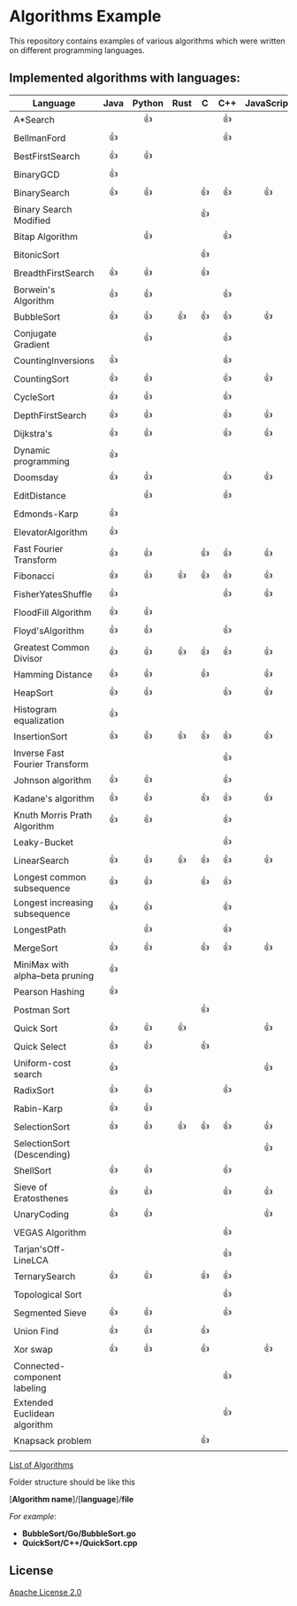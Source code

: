 # Algorithms Example

This repository contains examples of various algorithms which were written on different programming languages.

## Implemented algorithms with languages:

Language| Java | Python | Rust | C | C++ | JavaScript  | Go | C# | Ruby | Swift | Racket | Perl | Crystal| Kotlin | Haskell
---|:---:|:---:|:---:|:---:|:---:|:---:|:---:|:---:|:---:|:---:|:---:|:---:|:---:|:---:|:--:|
A*Search |  | :+1: |  |  | :+1: |  |  |  |  |
BellmanFord | :+1: |  |  |  | :+1: |  |  |  |  |
BestFirstSearch | :+1: | :+1: |  |  |  |  |  |  | :+1: |  |
BinaryGCD | :+1: |  |  |  |  |  |  |  |  |  |
BinarySearch | :+1: | :+1: |  | :+1: | :+1: | :+1: | :+1: | :+1: | :+1: | :+1: |  |  |  | :+1: |  |
Binary Search Modified |  |  |  | :+1: |  |  |  |  |  |
Bitap Algorithm |  | :+1: |  |  | :+1: |  |  |  |  |
BitonicSort |  |  |  | :+1: |  |  |  |  |  |
BreadthFirstSearch | :+1: | :+1: |  | :+1: |  |  |  |  |  |
Borwein's Algorithm | :+1: | :+1: |  |  | :+1: |  |  |  | | |
BubbleSort | :+1: | :+1: | :+1: | :+1: | :+1:  | :+1: | :+1:  | :+1: | :+1: | | | :+1:|  |
Conjugate Gradient |  | :+1: |  |  | :+1: |  |  |  | | | |
CountingInversions | :+1: | | | |:+1:| | | | | | |
CountingSort | :+1: | :+1: |  |  | :+1: | :+1: |  |  | :+1: | |
CycleSort | :+1: | :+1: |  |  | :+1: |  |  |  | | |
DepthFirstSearch | :+1: | :+1: |  |  | :+1: | :+1: |  |  | | |
Dijkstra's  | :+1: | :+1: |  |  | :+1: | :+1: | :+1: |  | | |
Dynamic programming | :+1: |  |  |  |  |  |  |  |  | |
Doomsday | :+1: | :+1: |  |  | :+1: | :+1: |  |  | :+1: | :+1: | :+1:| |
EditDistance |  | :+1: |  |  | :+1: |  |  |  | |
Edmonds-Karp | :+1: |  |  |  |  |  |  |  | |
ElevatorAlgorithm | :+1: |  |  |  |  |  |  |  | |
Fast Fourier Transform | :+1: | :+1: |  |:+1:  | :+1: | :+1: |  |  | |
Fibonacci | :+1: | :+1: | :+1: | :+1: | :+1: | :+1: |  :+1: | :+1: | :+1: | :+1:  | :+1:| |
FisherYatesShuffle | :+1: |  |  |  | :+1: | :+1: |  | :+1: | :+1: | |
FloodFill Algorithm | :+1: | :+1: | | | | | | | |
Floyd'sAlgorithm | :+1: | :+1: |  |  | :+1: |  |  |  | |
Greatest Common Divisor | :+1: |:+1:| :+1: | :+1: | :+1: | :+1: | :+1: |:+1:| |
Hamming Distance | :+1: | :+1: |  | :+1: |  | :+1: | :+1: |  | :+1:| |
HeapSort | :+1: | :+1: |  |  | :+1: | :+1: | :+1: |  | :+1: | | | | :+1: | |
Histogram equalization | :+1: |  |  |  |  |  |  |  | |
InsertionSort | :+1: | :+1: | :+1: | :+1: | :+1:  | :+1: | :+1: | :+1: | :+1: | |
Inverse Fast Fourier Transform |  |  |  |  | :+1: |  |  |  | |
Johnson algorithm | :+1: | :+1: |  |  | :+1: |  |  |  | |
Kadane's algorithm | :+1: | :+1: |  | :+1: | :+1: | :+1: | :+1: | :+1: | |
Knuth Morris Prath Algorithm | :+1: | :+1: |  |  | :+1: |  |  |  | |
Leaky-Bucket | |  |  |  | :+1: |  |  |  | |
LinearSearch | :+1: | :+1: | :+1: |  :+1:| :+1: | :+1: | :+1: | :+1:  |  | :+1: | |
Longest common subsequence | :+1: | :+1: |  | :+1: | :+1: |  |  |  | :+1: |
Longest increasing subsequence | :+1: | :+1: |  |  | :+1: |  |  |  | |
LongestPath |  | :+1:  |  |  | :+1: |  |  |  | |
MergeSort | :+1: | :+1: |  | :+1: | :+1: | :+1: | :+1: | :+1: |  | :+1: | | | | | :+1: |
MiniMax with alpha–beta pruning | :+1: |  |  |  |  |  |  |  | |
Pearson Hashing | :+1: |  |  |  |  |  |  |  | |
Postman Sort |  |  |  | :+1: |  |  |  |  | |
Quick Sort | :+1: | :+1: | :+1: |  |  | :+1: | :+1: | :+1: | :+1: | :+1: | | | | | :+1: |
Quick Select | :+1: | :+1: |  | :+1: |  |  | :+1: | | |
Uniform-cost search | :+1: |  |  |  |  | :+1: | :+1: |  | |
RadixSort | :+1: | :+1: |  |  | :+1: |  |  |  | |
Rabin-Karp | :+1: | :+1: |  |  |  |  |  |  | |
SelectionSort | :+1: | :+1: | :+1: | :+1: | :+1: | :+1: | :+1: | :+1: | :+1: |
SelectionSort (Descending) |  |  |  |  |  | :+1: |  |  | |
ShellSort | :+1: | :+1: |  |  | :+1: |  |  |  | :+1: | |
Sieve of Eratosthenes | :+1: | :+1: |  |  | :+1: | :+1: | :+1: |  | |
UnaryCoding | :+1: | :+1: |  |  |  | :+1: |  |  | |
VEGAS Algorithm |  |  |  |  | :+1: |  |  |  | | | |
Tarjan'sOff-LineLCA |  | |  |  | :+1: |  |  |  | |
TernarySearch | :+1: |:+1:  |  | :+1: | :+1: |  |  |  | |
Topological Sort |  |  |  |  | :+1: |  |  |  | |
Segmented Sieve |:+1:| :+1: |  |  | :+1: |  |  |  | |
Union Find |:+1:|:+1:|  | :+1: |  |  |  |  | |
Xor swap |:+1:|:+1:|  |:+1:|  |:+1:|:+1:| :+1: | |
Connected-component labeling |  |  |  |  |:+1:|  |  |  | |
Extended Euclidean algorithm |  |  |  |  |:+1:|  |  |  | |
Knapsack problem |  |  |  |:+1:|  |  |  |  | |

[List of Algorithms](Algorithms.md)

Folder structure should be like this

[**Algorithm name**]/[**language**]/**file**

*For example*:
* **BubbleSort/Go/BubbleSort.go**
* **QuickSort/C++/QuickSort.cpp**

## License

[Apache License 2.0](LICENSE)
